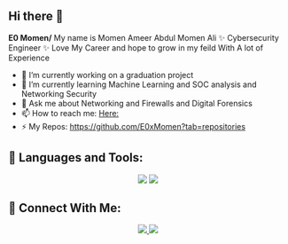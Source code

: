 ## Hi there 👋


**E0 Momen/** My name is Momen Ameer Abdul Momen Ali ✨ Cybersecurity Engineer ✨ Love My Career and hope to grow in my feild With A lot of Experience

- 🔭 I’m currently working on a graduation project
- 🌱 I’m currently learning Machine Learning and SOC analysis and Networking Security
- 💬 Ask me about Networking and Firewalls and Digital Forensics
- 📫 How to reach me: <a href="www.linkedin.com/in/momen-ameer-7b3032233">Here:</a>
- ⚡ My Repos: https://github.com/E0xMomen?tab=repositories


## 🚀 Languages and Tools:
<div align="center">
    <img src="https://skillicons.dev/icons?i=kali,linux,github,vscode,phpstorm,obsidian" />
    <img src="https://skillicons.dev/icons?i=python,php,java,redhat,mysql,html,css," /><br>
</div>


## 🤝 Connect With Me:

<div align="center">
    <a href="www.linkedin.com/in/momen-ameer-7b3032233" target="_blank">
        <img src="https://img.shields.io/badge/LinkedIn-0077B5?style=for-the-badge&logo=linkedin&logoColor=white" target="_blank" />
    </a>
  <a href="mailto:momenameer110@gmail.com">
    <img src="https://img.shields.io/badge/Gmail-333333?style=for-the-badge&logo=gmail&logoColor=red" />
  </a>
</div>

